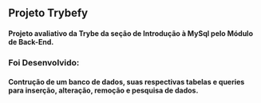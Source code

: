 ## Projeto Trybefy
#### Projeto avaliativo da Trybe da seção de Introdução à MySql pelo Módulo de Back-End.
<!-- Olá, Tryber!
Esse é apenas um arquivo inicial para o README do seu projeto.
É essencial que você preencha esse documento por conta própria, ok?
Não deixe de usar nossas dicas de escrita de README de projetos, e deixe sua criatividade brilhar!
:warning: IMPORTANTE: você precisa deixar nítido:
- quais arquivos/pastas foram desenvolvidos por você; 
- quais arquivos/pastas foram desenvolvidos por outra pessoa estudante;
- quais arquivos/pastas foram desenvolvidos pela Trybe.
-->
### Foi Desenvolvido:
#### Contrução de um banco de dados, suas respectivas tabelas e queries para inserção, alteração, remoção e pesquisa de dados.
